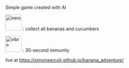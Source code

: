 Simple game created with AI


<img width="50" height="50" alt="nero" src="https://github.com/user-attachments/assets/f03da9c0-fae2-49c6-8352-bed0e098ad9b"/> :  collect all bananas and cucumbers

<img width="50" height="50" alt="vibro"  src="https://github.com/user-attachments/assets/4348d3dd-f699-4495-a8c9-44bc4f8b985a"/> : 30-second immunity



live at  https://simoneercoli.github.io/banana_adventure/
